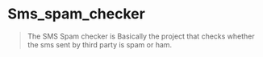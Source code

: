 # Sms_spam_checker
>The SMS Spam checker is Basically the project that checks whether the sms sent by third party is spam or ham. 
